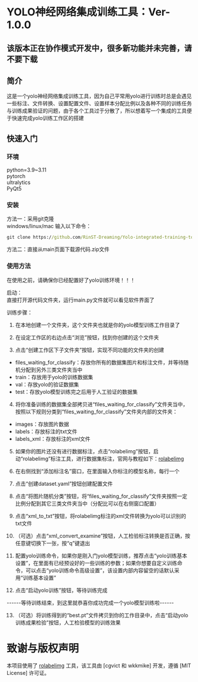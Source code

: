 # YOLO神经网络集成训练工具：Ver-1.0.0  
## 该版本正在协作模式开发中，很多新功能并未完善，请不要下载  
  
## 简介  
这是一个yolo神经网络集成训练工具，因为自己平常用yolo进行训练时总是会遇见一些标注、文件转换、设置配置文件、设置样本分配比例以及各种不同的训练任务与训练成果验证的问题，由于各个工具过于分散了，所以想着写一个集成的工具便于快速完成yolo训练工作区的搭建  
  
## 快速入门
### 环境
python=3.9~3.11  
pytorch  
ultralytics  
PyQt5
### 安装
方法一：采用git克隆  
windows/linux/mac 输入以下命令：
```cmd
git clone https://github.com/RinST-Dreaming/Yolo-integrated-training-tool.git
```  
  
方法二：直接从main页面下载源代码.zip文件

### 使用方法
在使用之前，请确保你已经配置好了yolo训练环境！！！

启动：  
直接打开源代码文件夹，运行main.py文件就可以看见软件界面了  
  
训练步骤：  
1. 在本地创建一个文件夹，这个文件夹也就是你的yolo模型训练工作目录了  

2. 在设定工作区的右边点击“浏览”按钮，找到你创建的这个文件夹  

3. 点击“创建工作区下子文件夹”按钮，实现不同功能的文件夹的创建  
- files_waiting_for_classify：存放你所有的数据集图片和标注文件，并等待随机分配到另外三类文件夹当中
- train：存放用于yolo的训练数据集
- val：存放yolo的验证数据集
- test：存放yolo模型训练完之后用于人工验证的数据集
  
4. 将你准备训练的数据集全部拷贝进“files_waiting_for_classify”文件夹当中，按照以下规则分类到“files_waiting_for_classify”文件夹内部的文件夹：
- images：存放图片数据
- labels：存放标注的txt文件
- labels_xml：存放标注的xml文件  
  
5. 如果你的图片还没有进行数据标注，点击“rolabelimg”按钮，启动“rolabelimg”标注工具，进行数据集标注，官网与教程如下：[rolabelimg](https://github.com/cgvict/roLabelImg)  

6. 在右侧找到“添加标注名”窗口，在里面输入你标注的模型名称，每行一个  

7. 点击“创建dataset.yaml”按钮创建配置文件  

8. 点击“将图片随机分类”按钮，将“files_waiting_for_classify”文件夹按照一定比例分配到其它三类文件夹当中（分配比可以在右侧窗口配置）  

9. 点击“xml_to_txt”按钮，将rolabelimg标注的xml文件转换为yolo可以识别的txt文件  

10. （可选）点击“xml_convert_examine”按钮，人工检验标注转换是否正确，按任意键切换下一张，按“q”键退出  

11. 配置yolo训练命令，如果你是刚入门yolo模型训练，推荐点击“yolo训练基本设置”，在里面有已经预设好的一些训练的参数；如果你想要自定义训练命令，可以点击“yolo训练命令高级设置”，该设置内部内容留空的话默认采用“训练基本设置”

12. 点击“启动yolo训练”按钮，等待训练完成

------等待训练结束，到这里就恭喜你成功完成一个yolo模型训练啦------

13. （可选）将训练得到的“best.pt”文件拷贝到你的工作目录中，点击“启动yolo训练成果检验”按钮，人工检验模型的训练效果


# 致谢与版权声明  
本项目使用了 [rolabelimg](https://github.com/cgvict/roLabelImg) 工具，该工具由 [cgvict 和 wkkmike] 开发，遵循 [MIT License] 许可证。  
